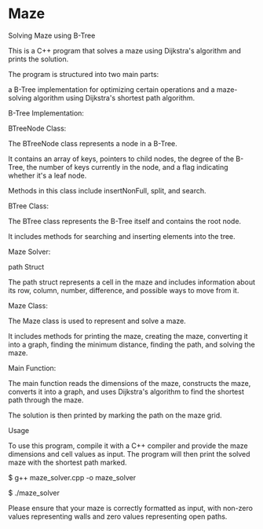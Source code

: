 # Maze
Solving Maze using B-Tree

This is a C++ program that solves a maze using Dijkstra's algorithm and prints the solution.

The program is structured into two main parts:

a B-Tree implementation for optimizing certain operations and a maze-solving algorithm using Dijkstra's shortest path algorithm.


B-Tree Implementation:

BTreeNode Class:

The BTreeNode class represents a node in a B-Tree.

It contains an array of keys, pointers to child nodes, the degree of the B-Tree, the number of keys currently in the node, and a flag indicating whether it's a leaf node.

Methods in this class include insertNonFull, split, and search.

BTree Class:

The BTree class represents the B-Tree itself and contains the root node.

It includes methods for searching and inserting elements into the tree.

Maze Solver:

path Struct

The path struct represents a cell in the maze and includes information about its row, column, number, difference, and possible ways to move from it.

Maze Class:

The Maze class is used to represent and solve a maze.

It includes methods for printing the maze, creating the maze, converting it into a graph, finding the minimum distance, finding the path, and solving the maze.

Main Function:

The main function reads the dimensions of the maze, constructs the maze, converts it into a graph, and uses Dijkstra's algorithm to find the shortest path through the maze.

The solution is then printed by marking the path on the maze grid.

Usage

To use this program, compile it with a C++ compiler and provide the maze dimensions and cell values as input. The program will then print the solved maze with the shortest path marked.

$ g++ maze_solver.cpp -o maze_solver

$ ./maze_solver


Please ensure that your maze is correctly formatted as input, with non-zero values representing walls and zero values representing open paths.

